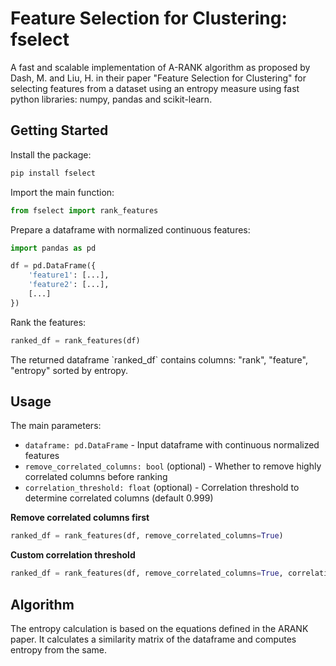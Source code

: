 # Feature Selection for Clustering: fselect

A fast and scalable implementation of A-RANK algorithm as proposed
by Dash, M. and Liu, H. in their paper "Feature Selection for Clustering" for selecting features
from a dataset using an entropy measure using fast python libraries: numpy, pandas and scikit-learn.

## Getting Started  

Install the package:

```python
pip install fselect
```

Import the main function:

```python
from fselect import rank_features  
```

Prepare a dataframe with normalized continuous features:  

```python  
import pandas as pd

df = pd.DataFrame({
    'feature1': [...],
    'feature2': [...],    
    [...]
})
```

Rank the features:

```python
ranked_df = rank_features(df)  
```

The returned dataframe \`ranked_df\` contains columns: "rank", "feature", "entropy" sorted by entropy.

## Usage

The main parameters:  

- `dataframe: pd.DataFrame` - Input dataframe with continuous normalized features
- `remove_correlated_columns: bool` (optional) - Whether to remove highly correlated columns before ranking
- `correlation_threshold: float` (optional) - Correlation threshold to determine correlated columns (default 0.999)

**Remove correlated columns first**

```python
ranked_df = rank_features(df, remove_correlated_columns=True)  
```

**Custom correlation threshold**   

```python
ranked_df = rank_features(df, remove_correlated_columns=True, correlation_threshold=0.95) 
```

## Algorithm  

The entropy calculation is based on the equations defined in the ARANK paper. It calculates a similarity matrix of the dataframe and computes entropy from the same.
